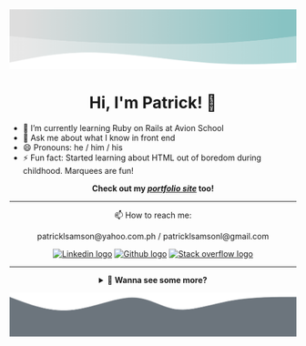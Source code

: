 <!-- ### Hi there 👋

**patricklsamson/patricklsamson** is a ✨ _special_ ✨ repository because its `README.md` (this file) appears on your GitHub profile.

Here are some ideas to get you started:

- 🔭 I’m currently working on ...
- 🌱 I’m currently learning ...
- 👯 I’m looking to collaborate on ...
- 🤔 I’m looking for help with ...
- 💬 Ask me about ...
- 📫 How to reach me: ...
- 😄 Pronouns: ...
- ⚡ Fun fact: ... -->

<img id="home" src="https://raw.githubusercontent.com/patricklsamson/patricklsamson/main/assets/inverted-wave.png" alt="Gray inverted wave" />

<h1 align="center">Hi, I'm Patrick! 👋</h1>

- 🌱 I’m currently learning Ruby on Rails at Avion School <!-- I’m open to learn anything about programming -->
- 💬 Ask me about what I know in front end
- 😄 Pronouns: he / him / his
- ⚡ Fun fact: Started learning about HTML out of boredom during childhood. Marquees are fun!

<p align="center"><strong>Check out my <em><a href="https://patricklsamson.github.io/">portfolio site</a></em> too!</strong></p>

---

<div align="center">
  <p>📫 How to reach me:</p>
  <p>patricklsamson@yahoo.com.ph / patricklsamsonl@gmail.com</p>

  <p>
    <a href="https://www.linkedin.com/in/patricklsamson/"><img src="https://img.shields.io/badge/*-0077B5?style=for-the-badge&logo=linkedin&logoColor=white" alt="Linkedin logo" /></a>
    <a href="https://github.com/slncdworks"><img src="https://img.shields.io/badge/*-100000?style=for-the-badge&logo=github&logoColor=white" alt="Github logo" /></a>
    <a href="https://stackoverflow.com/users/15469676/patrick-samson"><img src="https://img.shields.io/badge/*-FE7A16?style=for-the-badge&logo=stack-overflow&logoColor=white" alt="Stack overflow logo" /></a>
  </p>
</div>

---

<details>
  <summary align="center">👀 <strong>Wanna see some more?</strong></summary>

---

<p align="center">🔎&nbsp;&nbsp;|&nbsp;&nbsp;[ <a href="#-stats"><strong>STATS</strong></a> ]&nbsp;&nbsp;|&nbsp;&nbsp;[ <a href="#-technical-skills"><strong>TECHNICAL SKILLS</strong></a> ]&nbsp;&nbsp;|&nbsp;&nbsp;[ <a href="#projects"><strong>PROJECTS</strong></a> ]&nbsp;&nbsp;|&nbsp;&nbsp;🔍</p>

---

![Gray inverted wave](https://raw.githubusercontent.com/patricklsamson/patricklsamson/main/assets/inverted-wave-2.png)

<h2 align="center">📈 Stats</h2>

![Github stats of Patrick Samson](https://github-readme-stats.vercel.app/api?username=patricklsamson&show_icons=true&line_height=27&count_private=true&theme=dark&card_width=300&include_all_commits=true)
![Most used languages of Patrick Samson](https://github-readme-stats.vercel.app/api/top-langs/?username=patricklsamson&theme=dark&langs_count=10&layout=compact)

<p align="center"><strong><< { ^^^ | <a href="#home">BACK TO HOME</a> | ^^^ } >></strong></p>

---

<h2 align="center">⚙ Technical Skills</h2>

|                                                                                                                                                                         ✒ Languages                                                                                                                                                                         |                                                                                                                                                                                                                           📜 Scripting Languages                                                                                                                                                                                                                           |                                                           📚 Database                                                            |
| :---------------------------------------------------------------------------------------------------------------------------------------------------------------------------------------------------------------------------------------------------------------------------------------------------------------------------------------------------------: | :------------------------------------------------------------------------------------------------------------------------------------------------------------------------------------------------------------------------------------------------------------------------------------------------------------------------------------------------------------------------------------------------------------------------------------------------------------------------: | :------------------------------------------------------------------------------------------------------------------------------: |
| ![HTML5 logo with text](https://img.shields.io/badge/HTML5-E34F26?style=for-the-badge&logo=html5&logoColor=white) ![CSS3 logo with text](https://img.shields.io/badge/CSS3-1572B6?style=for-the-badge&logo=css3&logoColor=white) ![Markdown logo with text](https://img.shields.io/badge/Markdown-000000?style=for-the-badge&logo=markdown&logoColor=white) | ![SASS logo with text](https://img.shields.io/badge/Sass-CC6699?style=for-the-badge&logo=sass&logoColor=white) ![Javascript logo with text](https://img.shields.io/badge/JavaScript-F7DF1E?style=for-the-badge&logo=javascript&logoColor=black) ![PHP logo with text](https://img.shields.io/badge/PHP-777BB4?style=for-the-badge&logo=php&logoColor=white) ![Ruby logo with text](https://img.shields.io/badge/Ruby-CC342D?style=for-the-badge&logo=ruby&logoColor=white) | ![Postgresql logo with text](https://img.shields.io/badge/PostgreSQL-316192?style=for-the-badge&logo=postgresql&logoColor=white) |

---

|                                                                                                                                                                                                                                                                                                                                                                                                                                                                                                                  🛠 Tools                                                                                                                                                                                                                                                                                                                                                                                                                                                                                                                  |                                                                                                                                  🎨 Design Tools                                                                                                                                   |                                                       ☁ Cloud                                                        |
| :---------------------------------------------------------------------------------------------------------------------------------------------------------------------------------------------------------------------------------------------------------------------------------------------------------------------------------------------------------------------------------------------------------------------------------------------------------------------------------------------------------------------------------------------------------------------------------------------------------------------------------------------------------------------------------------------------------------------------------------------------------------------------------------------------------------------------------------------------------------------------------------------------------------------------------------------------------------------------------------------------------------------------------------: | :--------------------------------------------------------------------------------------------------------------------------------------------------------------------------------------------------------------------------------------------------------------------------------: | :------------------------------------------------------------------------------------------------------------------: |
| ![Command prompt with windows terminal logo and text](https://img.shields.io/badge/Command_Prompt-black?style=for-the-badge&logo=windowsterminal&logoColor=white) ![Sublime text logo with text](https://img.shields.io/badge/sublime_text-%23575757.svg?&style=for-the-badge&logo=sublime-text&logoColor=important) ![Wordpress logo with text](https://img.shields.io/badge/Wordpress-21759B?style=for-the-badge&logo=wordpress&logoColor=white) ![Visual studio code logo with text](https://img.shields.io/badge/Visual_Studio_Code-0078D4?style=for-the-badge&logo=visual%20studio%20code&logoColor=white) ![Ubuntu and WSL logo with text](https://img.shields.io/badge/Ubuntu_%28WSL%29-E95420?style=for-the-badge&logo=ubuntu&logoColor=white) ![Powershell logo with text](https://img.shields.io/badge/PowerShell-5391FE?style=for-the-badge&logo=PowerShell&logoColor=white) ![Windows terminal logo with text](https://img.shields.io/badge/Windows_Terminal-4D4D4D?style=for-the-badge&logo=windowsterminal&logoColor=white) | ![Adobe photoshop logo with text](https://img.shields.io/badge/Adobe%20Photoshop-31A8FF?style=for-the-badge&logo=Adobe%20Photoshop&logoColor=black) ![Adobe xd logo with text](https://img.shields.io/badge/Adobe%20XD-FF61F6?style=for-the-badge&logo=Adobe%20XD&logoColor=white) | ![Heroku logo with text](https://img.shields.io/badge/Heroku-430098?style=for-the-badge&logo=heroku&logoColor=white) |

---

|                                                                                                                                                                                                                                                                                                        🖼 Frameworks                                                                                                                                                                                                                                                                                                        |                                                                                                                                                                  📦 Package Manager                                                                                                                                                                   |
| :------------------------------------------------------------------------------------------------------------------------------------------------------------------------------------------------------------------------------------------------------------------------------------------------------------------------------------------------------------------------------------------------------------------------------------------------------------------------------------------------------------------------------------------------------------------------------------------------------------------------: | :---------------------------------------------------------------------------------------------------------------------------------------------------------------------------------------------------------------------------------------------------------------------------------------------------------------------------------------------------: |
| ![Bootstrap logo with text](https://img.shields.io/badge/Bootstrap-563D7C?style=for-the-badge&logo=bootstrap&logoColor=white) ![Jquery logo with text](https://img.shields.io/badge/jQuery-0769AD?style=for-the-badge&logo=jquery&logoColor=white) ![XAMPP logo with text](https://img.shields.io/badge/Xampp-F37623?style=for-the-badge&logo=xampp&logoColor=white) ![Git logo with text](https://img.shields.io/badge/Git-F05032?style=for-the-badge&logo=git&logoColor=white) ![Ruby on rails logo with text](https://img.shields.io/badge/Ruby_on_Rails-CC0000?style=for-the-badge&logo=ruby-on-rails&logoColor=white) | ![NPM logo with text](https://img.shields.io/badge/npm-CB3837?style=for-the-badge&logo=npm&logoColor=white) ![Yarn logo with text](https://img.shields.io/badge/Yarn-2C8EBB?style=for-the-badge&logo=yarn&logoColor=white) ![Rubygems logo with text](https://img.shields.io/badge/RubyGems-E9573F?style=for-the-badge&logo=rubygems&logoColor=white) |

<p align="center"><strong><< { ^^^ | <a href="#home">BACK TO HOME</a> | ^^^ } >></strong></p>

</details>

![Gray bottom wave](https://raw.githubusercontent.com/patricklsamson/patricklsamson/main/assets/bottom-wave.png)

<div id="projects"></div>
